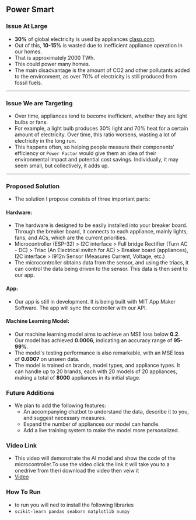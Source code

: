 ## Power Smart

### **Issue At Large**
- **30%** of global electricity is used by appliances [clasp.com](https://www.clasp.ngo/report/net-zero-heroes/appliances-impacts-and-benefits/?utm_source=chatgpt.com).
- Out of this, **10-15%** is wasted due to inefficient appliance operation in our homes.
- That is approximately 2000 TWh.
- This could power many homes.
- The main disadvantage is the amount of CO2 and other pollutants added to the environment, as over 70% of electricity is still produced from fossil fuels.

---

### **Issue We are Targeting**
- Over time, appliances tend to become inefficient, whether they are light bulbs or fans.
- For example, a light bulb produces 30% light and 70% heat for a certain amount of electricity. Over time, this ratio worsens, wasting a lot of electricity in the long run.
- This happens often, so helping people measure their components' efficiency or `Power Factor` would give them an idea of their environmental impact and potential cost savings. Individually, it may seem small, but collectively, it adds up.

---

### **Proposed Solution**
- The solution I propose consists of three important parts:

#### Hardware:
- The hardware is designed to be easily installed into your breaker board. Through the breaker board, it connects to each appliance, mainly lights, fans, and ACs, which are the current priorities.
- Microcontroller (ESP-32) > I2C interface > Full bridge Rectifier (Turn AC - DC) > Triac (An Electrical switch for AC) > Breaker board (appliances), I2C interface > I912n Sensor (Measures Current, Voltage, etc.)
- The microcontroller obtains data from the sensor, and using the triacs, it can control the data being driven to the sensor. This data is then sent to our app.

#### App:
- Our app is still in development. It is being built with MIT App Maker Software. The app will sync the controller with our API.

#### Machine Learning Model:
- Our machine learning model aims to achieve an MSE loss below **0.2**. Our model has achieved **0.0006**, indicating an accuracy range of **95-99%**.
- The model's testing performance is also remarkable, with an MSE loss of **0.0007** on unseen data.
- The model is trained on brands, model types, and appliance types. It can handle up to 20 brands, each with 20 models of 20 appliances, making a total of **8000** appliances in its initial stage.

### **Future Additions**
- We plan to add the following features:
  - An accompanying chatbot to understand the data, describe it to you, and suggest necessary measures.
  - Expand the number of appliances our model can handle.
  - Add a live training system to make the model more personalized.

### **Video Link**
- This video will demonstrate the AI model and show the code of the microcontroller.To use the video click the link it will take you to a onedrive from theri download the video then veiw it 
- [Video](https://1drv.ms/f/c/4cc84ad0d2ae93f6/EmPPNGratWFNsB3YHjgeLTUBNosyNAMDOZ8PVHEZ9_4ASQ?e=dZzzdC)
### **How To Run**
- to run you will ned to install the following libraries
- `scikit-learn pandas seaborn matplotlib numpy`
